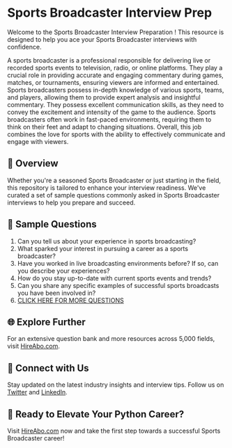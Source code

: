 # Sports Broadcaster Interview Prep

Welcome to the Sports Broadcaster Interview Preparation ! This resource is designed to help you ace your Sports Broadcaster interviews with confidence.

A sports broadcaster is a professional responsible for delivering live or recorded sports events to television, radio, or online platforms. They play a crucial role in providing accurate and engaging commentary during games, matches, or tournaments, ensuring viewers are informed and entertained. Sports broadcasters possess in-depth knowledge of various sports, teams, and players, allowing them to provide expert analysis and insightful commentary. They possess excellent communication skills, as they need to convey the excitement and intensity of the game to the audience. Sports broadcasters often work in fast-paced environments, requiring them to think on their feet and adapt to changing situations. Overall, this job combines the love for sports with the ability to effectively communicate and engage with viewers.

## 🚀 Overview

Whether you're a seasoned Sports Broadcaster or just starting in the field, this repository is tailored to enhance your interview readiness. We've curated a set of sample questions commonly asked in Sports Broadcaster interviews to help you prepare and succeed.

## 📝 Sample Questions

1. Can you tell us about your experience in sports broadcasting?
2. What sparked your interest in pursuing a career as a sports broadcaster?
3. Have you worked in live broadcasting environments before? If so, can you describe your experiences?
4. How do you stay up-to-date with current sports events and trends?
5. Can you share any specific examples of successful sports broadcasts you have been involved in?
6. [CLICK HERE FOR MORE QUESTIONS](https://hireabo.com/job/8_2_3/Sports%20Broadcaster)

## 🌐 Explore Further

For an extensive question bank and more resources across 5,000 fields, visit [HireAbo.com](https://www.hireabo.com).

## 📱 Connect with Us

Stay updated on the latest industry insights and interview tips. Follow us on [Twitter](https://twitter.com/hireabo) and [LinkedIn](https://www.linkedin.com/in/hire-abo-3609972a8/).

## 🚀 Ready to Elevate Your Python Career?

Visit [HireAbo.com](https://www.hireabo.com) now and take the first step towards a successful Sports Broadcaster career!
